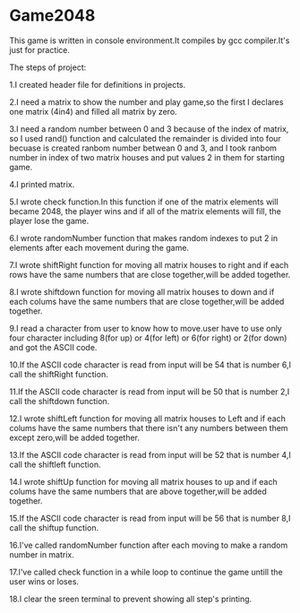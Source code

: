 # Game2048
This game is written in console environment.It compiles by gcc compiler.It's just for practice.


The steps of project:

1.I created header file for definitions in projects.

2.I need a matrix to show the number and play game,so the first I declares one matrix (4in4) and filled all matrix by zero.

3.I need a random number between 0 and 3 because of the index of matrix, so I used rand() function and calculated the remainder is divided into four becuase is created ranbom number betwean 0 and 3, and I took ranbom number in index of two matrix houses and put values 2 in them for starting game.

4.I printed matrix.

5.I wrote check function.In this function if one of the matrix elements will became 2048, the player wins and if all of the matrix elements will fill, the player lose the game.

6.I wrote randomNumber function that makes random indexes to put 2 in elements after each movement during the game.

7.I wrote shiftRight function for moving all matrix houses to right and if each rows have the same numbers that are close together,will be added together.

8.I wrote shiftdown function for moving all matrix houses to down and if each colums have the same numbers that are close together,will be added together.

9.I read a character from user to know how to move.user have to use only four character including 8(for up) or 4(for left) or 6(for right) or 2(for down) and got the ASCII code.

10.If the ASCII code character is read from input will be 54 that is number 6,I call the shiftRight function.

11.If the ASCII code character is read from input will be 50 that is number 2,I call the shiftdown function.

12.I wrote shiftLeft function for moving all matrix houses to Left and if each colums have the same numbers that there isn't any numbers between them except zero,will be added together.

13.If the ASCII code character is read from input will be 52 that is number 4,I call the shiftleft function.

14.I wrote shiftUp function for moving all matrix houses to up and if each colums have the same numbers that are above together,will be added together.

15.If the ASCII code character is read from input will be 56 that is number 8,I call the shiftup function.

16.I've called randomNumber function after each moving to make a random number in matrix.

17.I've called check function in a while loop to continue the game untill the user wins or loses.

18.I clear the sreen terminal to prevent showing all step's printing.